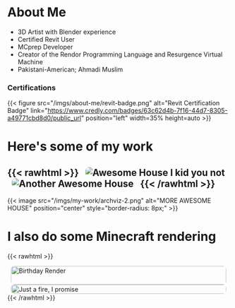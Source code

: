 # About Me

* 3D Artist with Blender experience
* Certified Revit User
* MCprep Developer
* Creator of the Rendor Programming Language and Resurgence Virtual Machine 
* Pakistani-American; Ahmadi Muslim

### Certifications
{{< figure src="/imgs/about-me/revit-badge.png" alt="Revit Certification Badge" link="https://www.credly.com/badges/63c62d4b-7f16-44d7-8305-a49771cbd8d0/public_url" position="left" width=35% height=auto >}}


# Here's some of my work
{{< rawhtml >}}
<img src="/imgs/my-work/archviz-1.png" alt="Awesome House I kid you not" position="left" hspace=10 style="border-radius: 8px; max-width: 85%; height: auto; flex-wrap: wrap;">
<img src="/imgs/my-work/archviz-3.png" alt="Another Awesome House" position="right" hspace=10 style="border-radius: 8px; max-width: 80%; height: auto; flex-wrap: wrap;">
{{< /rawhtml >}}
---

{{< image src="/imgs/my-work/archviz-2.png" alt="MORE AWESOME HOUSE" position="center" style="border-radius: 8px;" >}}

# I also do some Minecraft rendering

{{< rawhtml >}}
<div class="row", style="display: flex; flex-wrap: wrap; padding: 0 4px;">
    <div class="column" style="flex: 50%; padding: 0 4px;">
        <img src="/imgs/my-work/birthday.png" alt="Birthday Render" position="left" style="border-radius: 8px; width: 100%; height: auto;">
        <img src="/imgs/my-work/desert-fight.png" alt="Desert Fight" position="left" style="border-radius: 8px; width: 100%; height: auto;">
    </div>
    <div class="column" style="flex: 50%; padding: 0 4px;">
        <img src="/imgs/my-work/scifi-fire.png" alt="Just a fire, I promise" position="right" style="border-radius: 8px; width: 100%; height: auto;">
    </div>
</div>
{{< /rawhtml >}}

